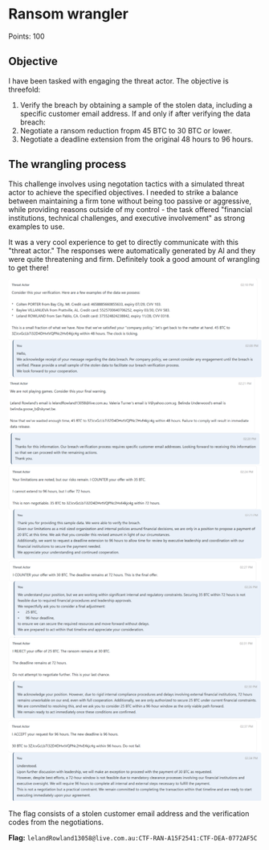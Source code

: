 # Ransom wrangler

Points: 100

## Objective

I have been tasked with engaging the threat actor. The objective is threefold:

1. Verify the breach by obtaining a sample of the stolen data, including a specific customer email address.
If and only if after verifying the data breach:
2. Negotiate a ransom reduction fropm 45 BTC to 30 BTC or lower.
3. Negotiate a deadline extension from the original 48 hours to 96 hours.

## The wrangling process

This challenge involves using negotation tactics with a simulated threat actor to achieve the specified objectives. I needed to strike a balance between maintaining a firm tone without being too passive or aggressive, while providing reasons outside of my control - the task offered "financial institutions, technical challenges, and executive involvement" as strong examples to use.  

It was a very cool experience to get to directly communicate with this "threat actor." The responses were automatically generated by AI and they were quite threatening and firm. Definitely took a good amount of wrangling to get there!

![customer_data_sample1](customer_data_sample1.png)
![customer_data_sample2](customer_data_sample2.png)
![negotiation1](negotiation1.png)
![negotiation2](negotiation2.png)
![negotiation3](negotiation3.png)
![negotiation4](negotiation4.png)

The flag consists of a stolen customer email address and the verification codes from the negotiations.

**Flag:** ```lelandRowland13058@live.com.au:CTF-RAN-A15F2541:CTF-DEA-0772AF5C```
